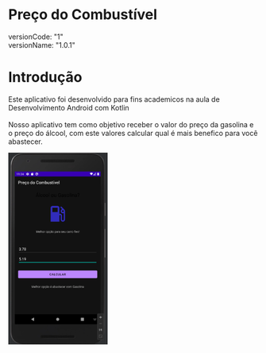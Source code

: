 # Preço do Combustível
versionCode: "1"<br>
versionName: "1.0.1"

# Introdução
Este aplicativo foi desenvolvido para fins academicos na aula de Desenvolvimento Android com Kotlin<br><br>
Nosso aplicativo tem como objetivo receber o valor do preço da gasolina e o preço do álcool, com este valores calcular qual é mais benefico para você abastecer.

<img src="images/evidencia.png" width="200px">